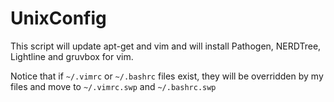 # UnixConfig

This script will update apt-get and vim and will install Pathogen, NERDTree, Lightline and gruvbox for vim.

Notice that if `~/.vimrc` or `~/.bashrc` files exist, they will be overridden by my files and move to `~/.vimrc.swp` and `~/.bashrc.swp`
